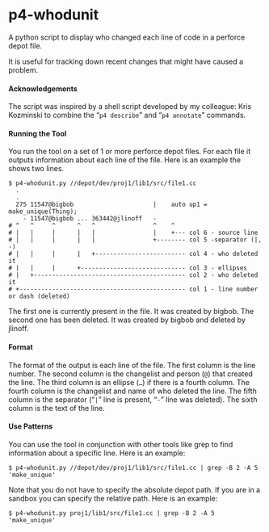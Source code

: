 # p4-whodunit
A python script to display who changed each line of code in a perforce depot file.

It is useful for tracking down recent changes that might have caused a problem.

#### Acknowledgements
The script was inspired by a shell script developed by my colleague: Kris Kozminski to combine the “`p4 describe`” and “`p4 annotate`” commands.

#### Running the Tool
You run the tool on a set of 1 or more perforce depot files. For each file it outputs information about each line of the file. Here is an example the shows two lines. 

```
$ p4-whodunit.py //depot/dev/proj1/lib1/src/file1.cc
  .
  .
  275 11547@bigbob                      |    auto up1 = make_unique(Thing);
    - 11547@bigbob ... 363442@jlinoff   -
# ^   ^     ^      ^   ^                ^    ^
# |   |     |      |   |                |    +--- col 6 - source line
# |   |     |      |   |                +-------- col 5 -separator (|, -)
# |   |     |      |   +------------------------- col 4 - who deleted it
# |   |     |      +----------------------------- col 3 - ellipses
# |   +------------------------------------------ col 2 - who deleted it
# +---------------------------------------------- col 1 - line number or dash (deleted)
```
The first one is currently present in the file. It was created by bigbob. The second one has been deleted. It was created by bigbob and deleted by jlinoff.

#### Format
The format of the output is each line of the file. The first column is the line number. The second column is the changelist and person (`@`) that created the line. The third column is an ellipse (`…`) if there is a fourth column. The fourth column is the changelist and name of who deleted the line. The fifth column is the separator (“`|`” line is present, “`-`” line was deleted). The sixth column is the text of the line.

#### Use Patterns
You can use the tool in conjunction with other tools like grep to find information about a specific line. Here is an example:

```
$ p4-whodunit.py //depot/dev/proj1/lib1/src/file1.cc | grep -B 2 -A 5 'make_unique'
```

Note that you do not have to specify the absolute depot path. If you are in a sandbox you can specify the relative path. Here is an example:

```
$ p4-whodunit.py proj1/lib1/src/file1.cc | grep -B 2 -A 5 'make_unique'
```
